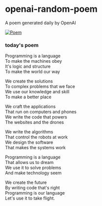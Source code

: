 
# openai-random-poem
 A poem generated daily by OpenAI

[![Poem](https://github.com/fbiego/openai-random-poem/actions/workflows/main.yml/badge.svg)](https://github.com/fbiego/openai-random-poem/actions/workflows/main.yml)

### today's poem  
  
Programming is a language  
To make the machines obey  
It's logic and structure  
To make the world our way  
  
We create the solutions  
To complex problems that we face  
We use our knowledge and skill  
To make a better place  
  
We craft the applications  
That run on computers and phones  
We write the code that powers  
The websites and the drones  
  
We write the algorithms  
That control the robots at work  
We design the software  
That makes the systems work  
  
Programming is a language  
That allows us to dream  
We use it to solve problems  
And make technology seem  
  
We create the future  
By writing code that's right  
Programming is our language  
Let's use it to take flight.